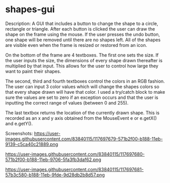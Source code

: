 # shapes-gui

Description:
A GUI that includes a button to change the shape to a circle, rectangle or triangle. After each button is clicked the user can draw the shape on the frame using the mouse. If the user presses the undo button, one shape will be removed until there are no shapes left. All of the shapes are visible even when the frame is resized or restored from an icon.

On the bottom of the frame are 4 textboxes. The first one sets the size. If the user inputs
the size, the dimensions of every shape drawn thereafter is multiplied by that input. This allows
for the user to control how large they want to paint their shapes.

The second, third and fourth textboxes control the colors in an RGB fashion. The user
can input 3 color values which will change the shapes colors so that every shape drawn will have
that color. I used a try/catch block to make sure the values are set to zero if an exception occurs
and that the user is inputting the correct range of values (between 0 and 255).

The last textbox returns the location of the currently drawn shape. This is recorded as an
x and y axis obtained from the MouseEvent e or e.getX() and e.getY().

Screenshots:
https://user-images.githubusercontent.com/83840115/117697679-571b2f00-b188-11eb-9139-c5ca40c21889.png

https://user-images.githubusercontent.com/83840115/117697680-571b2f00-b188-11eb-9706-5fa3fb3daf62.png

https://user-images.githubusercontent.com/83840115/117697681-57b3c580-b188-11eb-9fde-9d28db2b8d57.png


